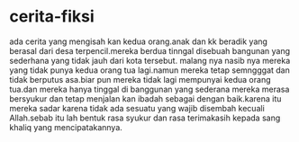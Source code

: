 # cerita-fiksi
ada cerita yang mengisah kan kedua orang.anak dan kk beradik yang berasal dari desa terpencil.mereka berdua tinngal disebuah bangunan yang sederhana yang tidak jauh dari kota tersebut. malang nya nasib nya mereka yang tidak punya kedua orang tua lagi.namun mereka tetap semngggat dan tidak berputus asa.biar pun mereka tidak lagi mempunyai kedua orang tua.dan mereka hanya tinggal di banggunan yang sederana mereka merasa bersyukur  dan tetap menjalan kan ibadah sebagai dengan baik.karena itu mereka sadar karena tidak ada sesuatu yang wajib disembah kecuali Allah.sebab itu lah bentuk rasa syukur dan rasa terimakasih kepada sang khaliq yang mencipatakannya. 
